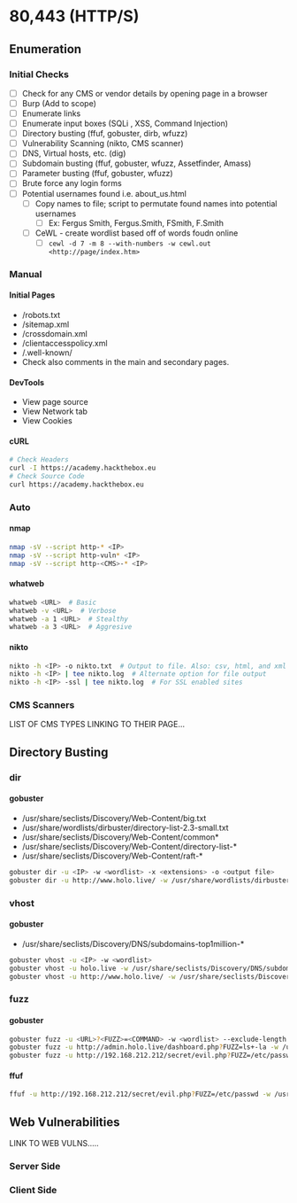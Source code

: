 # 80,443 (HTTP/S)

## Enumeration

### Initial Checks

* [ ] Check for any CMS or vendor details by opening page in a browser
* [ ] Burp (Add to scope)
* [ ] Enumerate links
* [ ] Enumerate input boxes (SQLi , XSS, Command Injection)
* [ ] Directory busting (ffuf, gobuster, dirb, wfuzz)
* [ ] Vulnerability Scanning (nikto, CMS scanner)
* [ ] DNS, Virtual hosts, etc. (dig)
* [ ] Subdomain busting (ffuf, gobuster, wfuzz, Assetfinder, Amass)
* [ ] Parameter busting (ffuf, gobuster, wfuzz)
* [ ] Brute force any login forms
* [ ] Potential usernames found i.e. about\_us.html
  * [ ] Copy names to file; script to permutate found names into potential usernames
    * [ ] Ex: Fergus Smith, Fergus.Smith, FSmith, F.Smith
  * [ ] CeWL - create wordlist based off of words foudn online
    * [ ] `cewl -d 7 -m 8 --with-numbers -w cewl.out <http://page/index.htm>`

### Manual

#### Initial Pages

* /robots.txt
* /sitemap.xml
* /crossdomain.xml
* /clientaccesspolicy.xml
* /.well-known/
* Check also comments in the main and secondary pages.

#### DevTools

* View page source
* View Network tab
* View Cookies

#### cURL

```bash
# Check Headers
curl -I https://academy.hackthebox.eu
# Check Source Code
curl https://academy.hackthebox.eu
```

### Auto

#### nmap

```bash
nmap -sV --script http-* <IP>
nmap -sV --script http-vuln* <IP>
nmap -sV --script http-<CMS>-* <IP>
```

#### whatweb

```bash
whatweb <URL>  # Basic
whatweb -v <URL>  # Verbose
whatweb -a 1 <URL>  # Stealthy
whatweb -a 3 <URL>  # Aggresive
```

#### nikto

```bash
nikto -h <IP> -o nikto.txt  # Output to file. Also: csv, html, and xml available
nikto -h <IP> | tee nikto.log  # Alternate option for file output
nikto -h <IP> -ssl | tee nikto.log  # For SSL enabled sites
```

### CMS Scanners

LIST OF CMS TYPES LINKING TO THEIR PAGE...

## Directory Busting

### dir

#### gobuster

* /usr/share/seclists/Discovery/Web-Content/big.txt
* /usr/share/wordlists/dirbuster/directory-list-2.3-small.txt
* /usr/share/seclists/Discovery/Web-Content/common\*
* /usr/share/seclists/Discovery/Web-Content/directory-list-\*
* /usr/share/seclists/Discovery/Web-Content/raft-\*

```bash
gobuster dir -u <IP> -w <wordlist> -x <extensions> -o <output file>
gobuster dir -u http://www.holo.live/ -w /usr/share/wordlists/dirbuster/directory-list-2.3-medium.txt -x txt,php -o gobuster_dir_80
```

### vhost

#### gobuster

* /usr/share/seclists/Discovery/DNS/subdomains-top1million-\*

```bash
gobuster vhost -u <IP> -w <wordlist>
gobuster vhost -u holo.live -w /usr/share/seclists/Discovery/DNS/subdomains-top1million-110000.txt 
gobuster vhost -u http://www.holo.live/ -w /usr/share/seclists/Discovery/DNS/subdomains-top1million-110000.txt
```

### fuzz

#### gobuster

```bash
gobuster fuzz -u <URL>?<FUZZ>=<COMMAND> -w <wordlist> --exclude-length <INT>
gobuster fuzz -u http://admin.holo.live/dashboard.php?FUZZ=ls+-la -w /usr/share/seclists/Discovery/Web-Content/big.txt --exclude-length 0
gobuster fuzz -u http://192.168.212.212/secret/evil.php?FUZZ=/etc/passwd -w /usr/share/wordlists/dirbuster/directory-list-2.3-small.txt --exclude-length 0

```

#### ffuf

```bash
ffuf -u http://192.168.212.212/secret/evil.php?FUZZ=/etc/passwd -w /usr/share/wordlists/dirbuster/directory-list-2.3-small.txt -fs 0

```

## Web Vulnerabilities

LINK TO WEB VULNS.....

### Server Side

### Client Side

###

